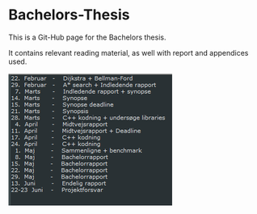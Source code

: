 # Bachelors-Thesis

This is a Git-Hub page for the Bachelors thesis.

It contains relevant reading material, as well with report and appendices used.

![alt tag](https://github.com/Pjuske/Bachelors-Thesis/blob/master/Tidsplan.png?raw=true)
